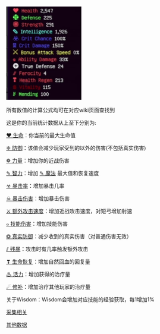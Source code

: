![player-status](https://raw.githubusercontent.com/huoyan1231/Hypixel-skyblock-Tutorial-for-cn-players/main/src/player-status.png)

所有数值的计算公式均可在对应wiki页面查找到

这是你的当前统计数据从上至下分别为:

[❤ 生命](https://hypixel-skyblock.fandom.com/wiki/Health)：你当前的最大生命值

[❈ 防御](https://hypixel-skyblock.fandom.com/wiki/Defense)：该值会减少玩家受到的以外的伤害(不包括真实伤害)

[❁ 力量](https://hypixel-skyblock.fandom.com/wiki/Strength)：增加你的近战伤害

[✎ 智力](https://hypixel-skyblock.fandom.com/wiki/Intelligence)：增加 [✎ 魔法](https://hypixel-skyblock.fandom.com/wiki/Mana) 最大值和恢复速度

[☣ 暴击率](https://hypixel-skyblock.fandom.com/wiki/Critical_Chance)：增加暴击几率

[☠ 暴击伤害](https://hypixel-skyblock.fandom.com/wiki/Critical_Damage)：增加暴击伤害

[⚔ 额外攻击速度](https://hypixel-skyblock.fandom.com/wiki/Bonus_Attack_Speed)：增加近战攻击速度，对短弓增加射速

[๑ 技能伤害](https://hypixel-skyblock.fandom.com/wiki/Ability_Damage)：增加技能伤害

[❂ 真实防御](https://hypixel-skyblock.fandom.com/wiki/True_Defense)：减少收到的真实伤害（对普通伤害无效）

[⫽ 残暴](https://hypixel-skyblock.fandom.com/wiki/Ferocity)：攻击时有几率触发额外攻击

[❣ 生命恢复](https://hypixel-skyblock.fandom.com/wiki/Health_Regen)：增加自然回血的回复量

[♨ 活力](https://hypixel-skyblock.fandom.com/wiki/Vitality)：增加获得的治疗量

[☄ 修补](https://hypixel-skyblock.fandom.com/wiki/Mending)：增加治疗其他玩家的治疗量



关于Wisdom：Wisdom会增加对应技能的经验获取，每1增加1%



[采集相关](https://github.com/huoyan1231/Hypixel-skyblock-Tutorial-for-cn-players/blob/main/status/gathering.md)

[其他数据](https://github.com/huoyan1231/Hypixel-skyblock-Tutorial-for-cn-players/blob/main/status/misc.md)
